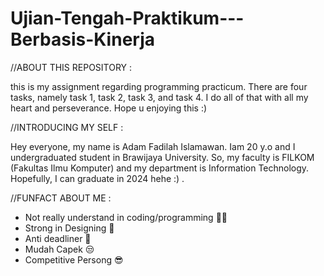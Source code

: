 # Ujian-Tengah-Praktikum---Berbasis-Kinerja

//ABOUT THIS REPOSITORY : 

this is my assignment regarding programming practicum. There are four tasks, namely task 1, task 2, task 3, and task 4. I do all of that with all my heart and perseverance. Hope u enjoying this :)

//INTRODUCING MY SELF   :

Hey everyone, my name is Adam Fadilah Islamawan. Iam 20 y.o and I undergraduated student in Brawijaya University. So, my faculty is FILKOM (Fakultas Ilmu Komputer) and my department is Information Technology. Hopefully, I can graduate in 2024 hehe :) .

//FUNFACT ABOUT ME    :

- Not really understand in coding/programming 😶‍🌫️
- Strong in Designing 🤩
- Anti deadliner 🙌
- Mudah Capek 😒
- Competitive Persong 😎
